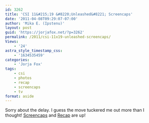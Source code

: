 ```yaml
---
id: 3262
title: 'CSI 11&#215;19 &#8220;Unleashed&#8221; Screencaps'
date: '2011-04-08T09:29:07-07:00'
author: 'Mika E. (Ipstenu)'
layout: post
guid: 'https://jorjafox.net/?p=3262'
permalink: /2011/csi-11x19-unleashed-screencaps/
Views:
    - '24'
astra_style_timestamp_css:
    - '1634535459'
categories:
    - 'Jorja Fox'
tags:
    - csi
    - photos
    - recap
    - screencaps
    - tv
format: aside
---
```


Sorry about the delay.  I guess the move tuckered me out more than I thought!  <a href="https://jorjafox.net/gallery/tv/csi/season11/unleashed/">Screencaps</a> and  <a href="https://jorjafox.net/wiki/Unleashed">Recap</a> are up!